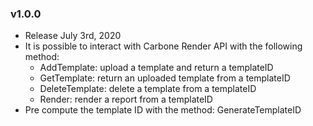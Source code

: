 ### v1.0.0
  - Release July 3rd, 2020
  - It is possible to interact with Carbone Render API with the following method:
    - AddTemplate: upload a template and return a templateID
    - GetTemplate: return an uploaded template from a templateID
    - DeleteTemplate: delete a template from a templateID
    - Render: render a report from a templateID
  - Pre compute the template ID with the method: GenerateTemplateID
